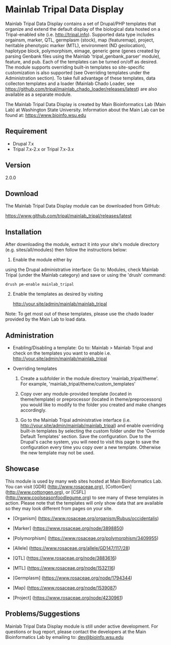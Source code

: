 # Mainlab Tripal Data Display
Mainlab Tripal Data Display contains a set of Drupal/PHP templates that organize and
 extend the default display of the biological data hosted on a Tripal-enabled site 
 (i.e. http://tripal.info). Supported data type includes orgainsm, marker, QTL, germplasm 
 (stock), map (featuremap), project, heritable phenotypic marker (MTL), environment 
 (ND geolocation), haplotype block, polymorphism, eimage, generic gene (genes created 
 by parsing Genbank files using the Mainlab 'tripal_genbank_parser' module), feature, and 
 pub. Each of the templates can be turned on/off as desired. The module supports 
 overriding built-in templates so site-specific customization is also supported (see 
 Overriding templates under the Administration section). To take full advantage of these 
 templates, data collecton templates and a loader (Mainlab Chado Loader, see 
https://github.com/tripal/mainlab_chado_loader/releases/latest) are also available 
as a separate module.

The Mainlab Tripal Data Display is created by Main Bioinformatics Lab (Main Lab) at 
Washington State University. Information about the Main Lab can be found at: 
https://www.bioinfo.wsu.edu
 
## Requirement
 - Drupal 7.x
 - Tripal 7.x-2.x or Tripal 7.x-3.x

## Version
2.0.0

## Download
The Mainlab Tripal Data Display module can be downloaded from GitHub:

https://www.github.com/tripal/mainlab_tripal/releases/latest

## Installation
After downloading the module, extract it into your site's module directory 
(e.g. sites/all/modules) then follow the instructions below:

1. Enable the module either by 

  using the Drupal administrative interface: 
      Go to: Modules, check Mainlab Tripal (under the Mainlab category) and save 
  or using the 'drush' command:
  
  ```
  drush pm-enable mainlab_tripal
  ```

2. Enable the templates as desired by visiting 

      http://your.site/admin/mainlab/mainlab_tripal

Note: To get most out of these templates, please use the chado loader provided by the
Main Lab to load data.

## Administration
 - Enabling/Disabling a template:
   Go to: Mainlab > Mainlab Tripal and check on the templates you want to enable 
   i.e. http://your.site/admin/mainlab/mainlab_tripal
   
 - Overriding templates
   1. Create a subfolder in the module directory 'mainlab_tripal/theme'. For example,
       'mainlab_tripal/theme/custom_templates'
       
   2. Copy over any module-provided template (located in theme/template) or preprocessor
       (located in theme/preprocessors) you would like to modify to the 
       folder you created and make changes accordingly.
       
   3. Go to the Mainlab Tripal administrative interface 
       (i.e. http://your.site/admin/mainlab/mainlab_tripal) and enable overriding built-in 
       templates by selecting the custom folder under the 'Override Default Templates' 
       section. Save the configuration. Due to the Drupal's cache system, you will need to 
       visit this page to save the configuration every time you copy over a new template. 
       Otherwise the new template may not be used.
       
## Showcase
This module is used by many web sites hosted at Main Bioinformatics Lab. You can visit 
[GDR] (http://www.rosaceae.org), [CottonGen] (http://www.cottongen.org), or [CSFL]
(http://www.coolseasonfoodlegume.org) to see many of these templates in action. Please
note that the templates will only show data that are available so they may look different 
from pages on your site.

- [Organism]
   (https://www.rosaceae.org/organism/Rubus/occidentalis)

- [Marker]
   (https://www.rosaceae.org/node/3898850)

- [Polymorphism]
   (https://www.rosaceae.org/polymorphism/3409955)
  
- [Allele]
   (https://www.rosaceae.org/allele/GD147/117/28)

- [QTL]
   (https://www.rosaceae.org/node/3883616)
  
- [MTL]
   (https://www.rosaceae.org/node/1532116)

- [Germplasm]
   (https://www.rosaceae.org/node/1794344)
  
- [Map]
   (https://www.rosaceae.org/node/1539087)
 
- [Project]
   (https://www.rosaceae.org/node/4230961)

## Problems/Suggestions
Mainlab Tripal Data Display module is still under active development. For questions or bug 
report, please contact the developers at the Main Bioinformatics Lab by emailing to: 
dev@bioinfo.wsu.edu
